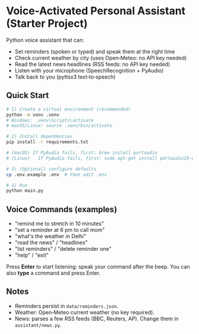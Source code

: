 # Voice-Activated Personal Assistant (Starter Project)

Python voice assistant that can:
- Set reminders (spoken or typed) and speak them at the right time
- Check current weather by city (uses Open‑Meteo: no API key needed)
- Read the latest news headlines (RSS feeds: no API key needed)
- Listen with your microphone (SpeechRecognition + PyAudio)
- Talk back to you (pyttsx3 text‑to‑speech)

## Quick Start

```bash
# 1) Create a virtual environment (recommended)
python -m venv .venv
# Windows: .venv\Scripts\activate
# macOS/Linux: source .venv/bin/activate

# 2) Install dependencies
pip install -r requirements.txt

# (macOS) If PyAudio fails, first: brew install portaudio
# (Linux)   If PyAudio fails, first: sudo apt-get install portaudio19-dev python3-pyaudio

# 3) (Optional) configure defaults
cp .env.example .env  # then edit .env

# 4) Run
python main.py
```

## Voice Commands (examples)

- "remind me to stretch in 10 minutes"
- "set a reminder at 6 pm to call mom"
- "what's the weather in Delhi"
- "read the news" / "headlines"
- "list reminders" / "delete reminder one"
- "help" / "exit"

Press **Enter** to start listening; speak your command after the beep.
You can also **type** a command and press Enter.

## Notes

- Reminders persist in `data/reminders.json`.
- Weather: Open‑Meteo current weather (no key required).
- News: parses a few RSS feeds (BBC, Reuters, AP). Change them in `assistant/news.py`.
